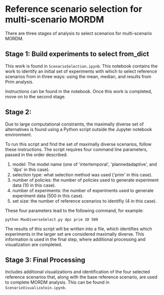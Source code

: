 # Reference scenario selection for multi-scenario MORDM

There are three stages of analysis to select scenarios for multi-scenario MORDM.

## Stage 1: Build experiments to select from_dict

This work is found in `ScenarioSelection.ipynb`. This notebook contains the work to identify an initial set of experiments with which to select reference scenarios from in three ways: using the mean, median, and results from Prim analysis.

Instructions can be found in the notebook. Once this work is completed, move on to the second stage.

## Stage 2:

Due to large computational constraints, the maximally diverse set of alternatives is found using a Python script outside the Jupyter notebook environment.

To run this script and find the set of maximally diverse scenarios, follow these
instructions. The script requires four command line parameters, passed in
the order described.

1. model: The model name (one of 'intertemporal', 'plannedadaptive', and 'dps' in this case).
2. selection type: what selection method was used ('prim' in this case).
3. number of policies: the number of policies used to generate experiment data (10 in this case).
4. number of experiments: the number of experiments used to generate experiment data (500 in this case).
5. set size: the number of reference scenarios to identifiy (4 in this case).

These four parameters lead to the following command, for example:

```shell
python MaxDiverseSelect.py dps prim 10 500
```

The results of this script will be written into a file, which identifies which experiments in the larger set are considered maximally diverse. This information is used in the final step, where additional processing and visualization are completed.

## Stage 3: Final Processing
Includes additional visualizations and identification of the four selected reference scenarios that, along with the base reference scenario, are used to complete MORDM analysis. This can be found in `ScenarioVisualizatoin.ipynb`. 
